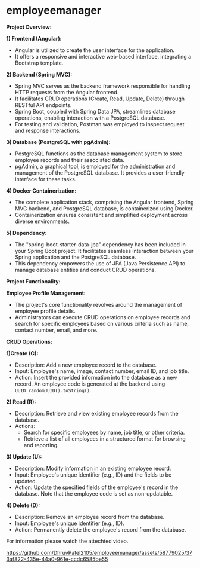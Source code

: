 # employeemanager

**Project Overview:**

**1) Frontend (Angular):**
  - Angular is utilized to create the user interface for the application.
  - It offers a responsive and interactive web-based interface, integrating a Bootstrap template.

**2) Backend (Spring MVC):**
  - Spring MVC serves as the backend framework responsible for handling HTTP requests from the Angular frontend.
  - It facilitates CRUD operations (Create, Read, Update, Delete) through RESTful API endpoints.
  - Spring Boot, coupled with Spring Data JPA, streamlines database operations, enabling interaction with a PostgreSQL database.
  - For testing and validation, Postman was employed to inspect request and response interactions.

**3) Database (PostgreSQL with pgAdmin):**
  - PostgreSQL functions as the database management system to store employee records and their associated data.
  - pgAdmin, a graphical tool, is employed for the administration and management of the PostgreSQL database. It provides a user-friendly interface for these tasks.

**4) Docker Containerization:**
  - The complete application stack, comprising the Angular frontend, Spring MVC backend, and PostgreSQL database, is containerized using Docker.
  - Containerization ensures consistent and simplified deployment across diverse environments.

**5) Dependency:**
  - The "spring-boot-starter-data-jpa" dependency has been included in your Spring Boot project. It facilitates seamless interaction between your Spring application and the PostgreSQL database.
  - This dependency empowers the use of JPA (Java Persistence API) to manage database entities and conduct CRUD operations.

**Project Functionality:**

**Employee Profile Management:**
  - The project's core functionality revolves around the management of employee profile details.
  - Administrators can execute CRUD operations on employee records and search for specific employees based on various criteria such as name, contact number, email, and more.

**CRUD Operations:**

**1)Create (C):**
  - Description: Add a new employee record to the database.
  - Input: Employee's name, image, contact number, email ID, and job title.
  - Action: Insert the provided information into the database as a new record. An employee code is generated at the backend using `UUID.randomUUID().toString()`.

**2) Read (R):**
  - Description: Retrieve and view existing employee records from the database.
  - Actions:
    - Search for specific employees by name, job title, or other criteria.
    - Retrieve a list of all employees in a structured format for browsing and reporting.

**3) Update (U):**
  - Description: Modify information in an existing employee record.
  - Input: Employee's unique identifier (e.g., ID) and the fields to be updated.
  - Action: Update the specified fields of the employee's record in the database. Note that the employee code is set as non-updatable.

**4) Delete (D):**
  - Description: Remove an employee record from the database.
  - Input: Employee's unique identifier (e.g., ID).
  - Action: Permanently delete the employee's record from the database.

For information please watch the attechted video. 



https://github.com/DhruvPatel2105/employeemanager/assets/58779025/373af822-435e-44a0-961e-ccdc6585be55


